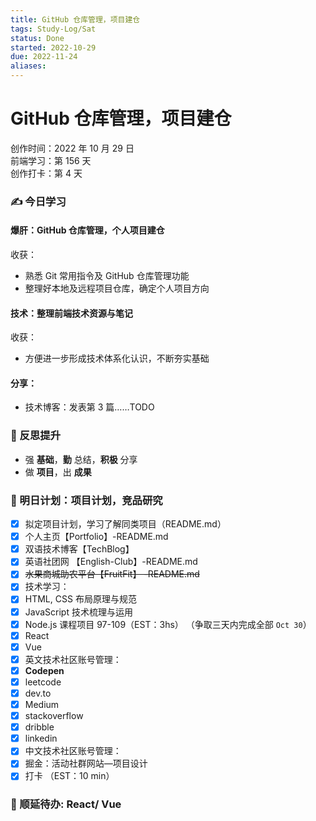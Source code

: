 ```yaml
---
title: GitHub 仓库管理，项目建仓
tags: Study-Log/Sat
status: Done
started: 2022-10-29
due: 2022-11-24
aliases: 
---
```

# GitHub 仓库管理，项目建仓
创作时间：2022 年 10 月 29 日  
前端学习：第 156 天  
创作打卡：第 4 天
### ✍️ 今日学习
#### 爆肝：GitHub 仓库管理，个人项目建仓
收获：
- 熟悉 Git 常用指令及 GitHub 仓库管理功能
- 整理好本地及远程项目仓库，确定个人项目方向
#### 技术：整理前端技术资源与笔记
收获：
- 方便进一步形成技术体系化认识，不断夯实基础
#### 分享：
- 技术博客：发表第 3 篇……TODO
### 🔖 反思提升
- 强 **基础**，**勤** 总结，**积极** 分享
- 做 **项目**，出 **成果**
### 🔖 明日计划：项目计划，竞品研究
- [x] 拟定项目计划，学习了解同类项目（README.md）
- [x] 个人主页【Portfolio】-README.md
- [x] 双语技术博客【TechBlog】
- [x] 英语社团网 【English-Club】-README.md
- [x] ~~水果商城助农平台【FruitFit】 -README.md~~
- [x] 技术学习：
- [x] HTML, CSS 布局原理与规范
- [x] JavaScript 技术梳理与运用
- [x] Node.js 课程项目 97-109（EST：3hs） （争取三天内完成全部 `Oct 30`）
- [x] React
- [x] Vue
- [x] 英文技术社区账号管理：
- [x] **Codepen**
- [x] leetcode
- [x] dev.to
- [x] Medium
- [x] stackoverflow
- [x] dribble
- [x] linkedin
- [x] 中文技术社区账号管理：
- [x] 掘金：活动社群网站—项目设计
- [x] 打卡 （EST：10 min）
### 🔖 顺延待办: React/ Vue
